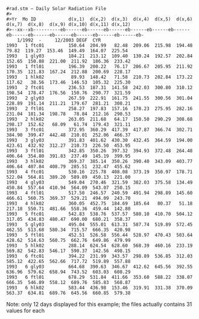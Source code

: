     #rad.stm – Daily Solar Radiation File 
    #> 
    #>Yr  Mo ID            d(x,1)  d(x,2)  d(x,3)  d(x,4)  d(x,5)  d(x,6)  d(x,7)  d(x,8)  d(x,9) d(x,10) d(x,11) d(x,12) 
    #>--xx--xb----------eb------eb------eb------eb------eb------eb------eb------eb------eb------eb------eb------eb------eb-  
        1/1992  -     12/2003 DEGF  CYR 
    1993   1 ftc01         150.64  204.99   82.48  209.06  215.98  194.48   79.82  119.27  153.46  149.49  164.07  225.54  
    1993   1 gly03         184.21  213.12  109.40  130.24  192.57  202.84  152.65  150.88  221.00  211.92  186.36  233.42  
    1993   1 ftl01         196.39  200.22   76.17  206.67  205.95  211.92  170.35  121.83  167.24  212.88  200.69  228.17  
    1993   1 hlk02          89.93  148.42   71.58  210.73  202.84  173.22  117.62   38.56  173.46  146.53  105.32  225.30  
    1993   2 ftc01         236.53  187.31  141.58  242.03  300.80  310.12  198.54  178.47  176.56  150.76  290.77  321.59  
    1993   2 gly03         267.59  222.91  161.75  241.55  300.56  301.04  228.89  191.14  211.21  179.67  281.21  308.21  
    1993   2 ftl01         258.27  197.83  157.16  178.23  275.95  282.16  231.04  181.34  198.78   78.84  212.16  290.53  
    1993   2 hlk02         263.05  211.68   64.17  150.50  290.29  308.68  298.17  152.62   68.09   61.74  179.43  321.11  
    1993   3 ftc01         372.95  360.29  417.39  417.87  366.74  302.71  384.90  399.47  442.48  210.01  252.06  466.37  
    1993   3 gly03         391.83  401.62  430.30  432.45  364.59  194.00  423.61  432.92  312.27  210.73  226.50  453.95  
    1993   3 ftl01         342.85  350.26  397.32  394.93  372.48  264.48  406.64  354.80  391.83  237.49  145.19  399.95  
    1993   3 hlk02         369.37  385.14  350.26  390.40  343.09  403.77  406.64  407.84  408.79  285.51  232.47  455.62  
    1993   4 ftc01         530.16  225.78  408.08  373.19  350.97  178.71  522.04  564.81  389.20  589.89  450.13  221.00  
    1993   4 gly03         549.04  270.46  321.59  382.03  375.58  134.49  450.84  557.64  410.94  564.09  543.07  250.15  
    1993   4 ftl01         517.50  246.57  240.59  491.94  298.89  145.60  466.61  560.75  369.37  529.21  494.09  243.70  
    1993   4 hlk02         360.05  452.75  184.69  185.64   80.37   51.18  217.18  550.71  481.66  558.36  459.44  142.80  
    1993   5 ftc01         542.83  538.76  537.57  580.10  410.70  504.12  317.05  434.83  480.47  690.00  680.21  358.37  
    1993   5 gly03         495.04  555.01  613.31  587.74  519.89  572.45  462.55  513.68  580.34  715.57  666.35  420.98  
    1993   5 ftl01         452.51  526.58  556.44  528.97  470.43  503.64  428.62  514.63  560.75  662.76  649.86  479.99  
    1993   5 hlk02         288.14  624.54  628.60  568.39  460.16  233.19  569.82  542.83  546.17  590.37  142.56  498.15  
    1993   6 ftc01         394.22  231.99  343.57  298.89  536.85  312.03  585.12  422.65  562.66  717.72  519.89  557.88  
    1993   6 gly03         664.68  390.63  346.67  412.62  645.56  392.55  636.96  579.62  658.94  743.52  603.03  608.29  
    1993   6 ftl01         678.29  531.84  411.66  353.60  588.22  338.07  666.35  546.89  558.12  689.76  585.83  568.87  
    1993   6 hlk02         583.44  436.98  153.46  319.91  331.38  370.09  563.37  634.81  689.76  645.56  660.85  579.38  

Note: only 12 days displayed for this example; the files actually contains 31 values for each